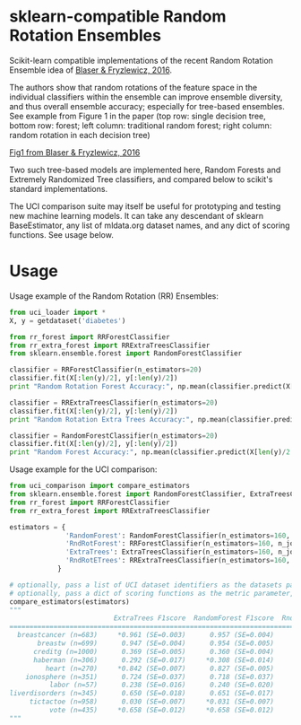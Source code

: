 sklearn-compatible Random Rotation Ensembles
===============

Scikit-learn compatible implementations of the recent Random Rotation Ensemble idea of [Blaser & Fryzlewicz, 2016](http://jmlr.org/papers/volume17/blaser16a/blaser16a.pdf). 

The authors show that random rotations of the feature space in the individual classifiers within the ensemble can improve ensemble diversity, and thus overall ensemble accuracy; especially for tree-based ensembles. See example from Figure 1 in the paper (top row: single decision tree, bottom row: forest; left column: traditional random forest; right column: random rotation in each decision tree)

[Fig1 from Blaser & Fryzlewicz, 2016](fig1.png)

Two such tree-based models are implemented here, Random Forests and Extremely Randomized Tree classifiers, and compared below to scikit's standard implementations.

The UCI comparison suite may itself be useful for prototyping and testing new machine learning models. It can take any descendant of sklearn BaseEstimator, any list of mldata.org dataset names, and any dict of scoring functions. See usage below.

Usage
===============

Usage example of the Random Rotation (RR) Ensembles:

```python
from uci_loader import *
X, y = getdataset('diabetes')

from rr_forest import RRForestClassifier
from rr_extra_forest import RRExtraTreesClassifier
from sklearn.ensemble.forest import RandomForestClassifier

classifier = RRForestClassifier(n_estimators=20)
classifier.fit(X[:len(y)/2], y[:len(y)/2])
print "Random Rotation Forest Accuracy:", np.mean(classifier.predict(X[len(y)/2:]) == y[len(y)/2:])

classifier = RRExtraTreesClassifier(n_estimators=20)
classifier.fit(X[:len(y)/2], y[:len(y)/2])
print "Random Rotation Extra Trees Accuracy:", np.mean(classifier.predict(X[len(y)/2:]) == y[len(y)/2:])

classifier = RandomForestClassifier(n_estimators=20)
classifier.fit(X[:len(y)/2], y[:len(y)/2])
print "Random Forest Accuracy:", np.mean(classifier.predict(X[len(y)/2:]) == y[len(y)/2:])
```

Usage example for the UCI comparison:

```python
from uci_comparison import compare_estimators
from sklearn.ensemble.forest import RandomForestClassifier, ExtraTreesClassifier
from rr_forest import RRForestClassifier
from rr_extra_forest import RRExtraTreesClassifier

estimators = {
              'RandomForest': RandomForestClassifier(n_estimators=160, n_jobs=-1),
              'RndRotForest': RRForestClassifier(n_estimators=160, n_jobs=-1),
              'ExtraTrees': ExtraTreesClassifier(n_estimators=160, n_jobs=-1),
              'RndRotETrees': RRExtraTreesClassifier(n_estimators=160, n_jobs=-1),
            }

# optionally, pass a list of UCI dataset identifiers as the datasets parameter, e.g. datasets=['iris', 'diabetes']
# optionally, pass a dict of scoring functions as the metric parameter, e.g. metrics={'F1-score': f1_score}
compare_estimators(estimators)
"""
                          ExtraTrees F1score  RandomForest F1score  RndRotETrees F1score  RndRotForest F1score
==============================================================================================================
  breastcancer (n=683)     *0.961 (SE=0.003)      0.957 (SE=0.004)      0.960 (SE=0.003)      0.957 (SE=0.003)
       breastw (n=699)      0.947 (SE=0.004)      0.954 (SE=0.005)      0.952 (SE=0.005)     *0.967 (SE=0.002)
      creditg (n=1000)      0.369 (SE=0.005)      0.360 (SE=0.004)      0.372 (SE=0.005)     *0.384 (SE=0.004)
      haberman (n=306)      0.292 (SE=0.017)     *0.308 (SE=0.014)      0.225 (SE=0.018)      0.284 (SE=0.019)
         heart (n=270)     *0.842 (SE=0.007)      0.827 (SE=0.005)      0.796 (SE=0.008)      0.832 (SE=0.004)
    ionosphere (n=351)      0.724 (SE=0.037)      0.718 (SE=0.037)     *0.744 (SE=0.037)      0.741 (SE=0.037)
          labor (n=57)      0.238 (SE=0.016)      0.240 (SE=0.020)     *0.271 (SE=0.013)      0.257 (SE=0.018)
liverdisorders (n=345)      0.650 (SE=0.018)      0.651 (SE=0.017)      0.639 (SE=0.012)     *0.663 (SE=0.017)
     tictactoe (n=958)      0.030 (SE=0.007)     *0.031 (SE=0.007)      0.030 (SE=0.007)     *0.031 (SE=0.007)
          vote (n=435)     *0.658 (SE=0.012)     *0.658 (SE=0.012)     *0.658 (SE=0.012)     *0.658 (SE=0.012)
"""
```
